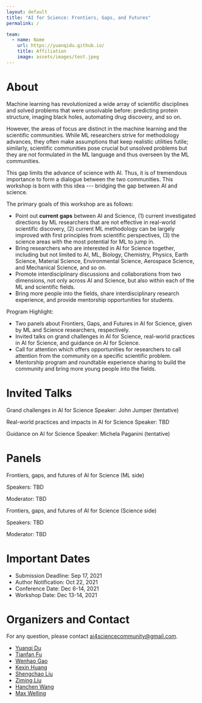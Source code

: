 ```yaml
---
layout: default
title: "AI for Science: Frontiers, Gaps, and Futures"
permalink: /

team:
  - name: Name
    url: https://yuanqidu.github.io/
    title: Affiliation
    image: assets/images/test.jpeg
---
```


# About

<!--Machine Learning has largely advanced technology and changed people’s life in all aspects, spanning from entertainment, transportation to medical healthcare, and begun to tackle challenges in scientific disciplines, from studying dynamic systems, learning protein structures to designing new molecules. Machine Learning methods have demonstrated great promise in modeling and processing various types of scientific data as well as accelerating scientific discovery. -->
<!---->
<!--However, the areas of focus are distinct in the machine learning and the scientific communities. Thus, mutual understanding between the two communities needs to be improved (e.g. the scope and limit of machine learning techniques, the foundations of the scientific problems, etc.). To reach this goal, it is necessary to have a dialogue between the two communities which can make machine learning have impacts on real-world scientific discovery problems. -->

Machine learning has revolutionized a wide array of scientific disciplines and solved problems that were unsolvable before: predicting protein structure, imaging black holes, automating drug discovery, and so on. 

However, the areas of focus are distinct in the machine learning and the scientific communities. While ML researchers strive for methodology advances, they often make assumptions that keep realistic utilities futile; similarly, scientific communities pose crucial but unsolved problems but they are not formulated in the ML language and thus overseen by the ML communities. 

This gap limits the advance of science with AI. Thus, it is of tremendous importance to form a dialogue between the two communities. This workshop is born with this idea --- bridging the gap between AI and science. 

The primary goals of this workshop are as follows:
- Point out **current gaps** between AI and Science, (1) current investigated directions by ML researchers that are not effective in real-world scientific discovery, (2) current ML methodology can be largely improved with first principles from scientific perspectives, (3) the science areas with the most potential for ML to jump in.
- Bring researchers who are interested in AI for Science together, including but not limited to AI, ML, Biology, Chemistry, Physics, Earth Science, Material Science, Environmental Science, Aerospace Science, and Mechanical Science, and so on.
- Promote interdisciplinary discussions and collaborations from two dimensions, not only across AI and Science, but also within each of the ML and scientific fields.
- Bring more people into the fields, share interdisciplinary research experience, and provide mentorship opportunities for students.

Program Highlight:
- Two panels about Frontiers, Gaps, and Futures in AI for Science, given by ML and Science researchers, respectively.
- Invited talks on grand challenges in AI for Science, real-world practices in AI for Science, and guidance on AI for Science.
- Call for attention which offers opportunities for researchers to call attention from the community on a specific scientific problem.
- Mentorship program and roundtable experience sharing to build the community and bring more young people into the fields.

<!--Additionally, many scientific challenges require knowledge of more than one scientific field. For example, protein structure prediction requires knowledge from biology, chemistry, and physics. The success of AlphaFold2 also benefits from a team with diverse backgrounds. Thus, a platform which promotes discussions and collaborations in the general scientific communities is needed. -->
<!---->
<!--The goal of this workshop is to bring together researchers who are interested in tackling scientific problems with machine learning methods and industry experts with practical experience about the applications of machine learning and scientific discovery (e.g. pharmaceutical and material industry). -->

# Invited Talks

Grand challenges in AI for Science
Speaker: John Jumper (tentative)

Real-world practices and impacts in AI for Science 
Speaker: TBD

Guidance on AI for Science
Speaker: Michela Paganini (tentative)

# Panels

Frontiers, gaps, and futures of AI for Science (ML side)

Speakers: TBD

Moderator: TBD

Frontiers, gaps, and futures of AI for Science (Science side)

Speakers: TBD

Moderator: TBD

<!----
{% include team.html id="team" %}
----->

# Important Dates

- Submission Deadline: Sep 17, 2021
- Author Notification: Oct 22, 2021
- Conference Date: Dec 6-14, 2021
- Workshop Date: Dec 13-14, 2021

# Organizers and Contact

For any question, please contact [ai4sciencecommunity@gmail.com](mailto:ai4sciencecommunity@gmail.com).

- [Yuanqi Du](https://yuanqidu.github.io/)
- [Tianfan Fu](https://futianfan.github.io/)
- [Wenhao Gao](https://scholar.google.com/citations?user=s4eywrUAAAAJ&hl=en)
- [Kexin Huang](https://www.kexinhuang.com/)
- [Shengchao Liu](https://chao1224.github.io/)
- [Ziming Liu](https://kindxiaoming.github.io/)
- [Hanchen Wang](https://hansen7.github.io/)
- [Max Welling](https://staff.fnwi.uva.nl/m.welling/)
